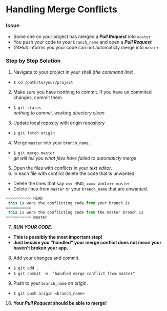 # Handling Merge Conflicts
### Issue
* Some one on your project has merged a **_Pull Request_** into `master`
* You push your code to your `branch_name` and open a **_Pull Request_**
* _GitHub_ informs you your code can not automaticly merge into `master`

### Step by Step Solution
1. Navigate to your project in your shell (*the command line*).
  * `$ cd /path/to/your/project`
2. Make sure you have notthing to commit. If you have un commited changes, commit them.
 * `$ git status`  
  _nothing to commit, working directory clean_
3. Update local reposity with origin repository
 * `$ git fetch origin`  
4. Merge `master` into your `branch_name`.
  * `$ git merge master`  
   *git will tell you what files have failed to automaticly merge* 
5. Open the files with conflicts in your _text editor_.
6. In each file with conflict delete the code that is unwanted.
  * Delete the lines that say `<<< HEAD`, `====`, and `>>> master`
  * Delete lines from `master` or your `branch_name` that are unwanted.
  ```javascript
 <<<<<<<<<<< HEAD 
   this is were the conflicting code from your branch is
 ===========
   this is were the conflicting code from the master branch is
 >>>>>>>>>>> master 
``` 
7. **_RUN YOUR CODE_**.
 * **This is possibly the most important step!**
 * **Just becuse you "handled" your merge conflict does not mean your haven't broken your app.**
8. Add your changes and commit.
  * `$ git add .`
  * `$ git commit -m  "handled merge conflict from master"`
9. Push to your `branch_name` on origin.
  * `$ git push origin <branch_name>`
10. **Your _Pull Request_ should be able to merge!**
 
